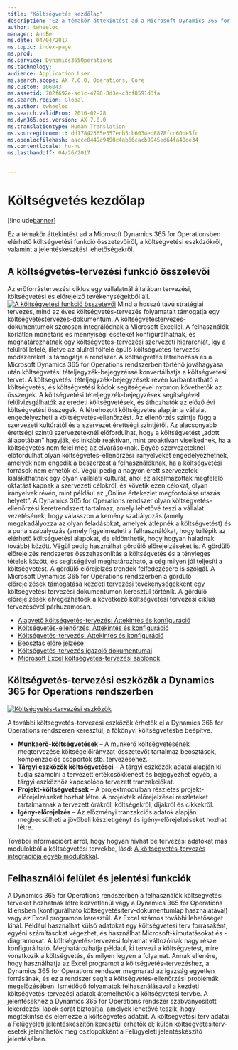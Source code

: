 ```yaml
---
title: "Költségvetés kezdőlap"
description: "Ez a témakör áttekintést ad a Microsoft Dynamics 365 for Operationsben elérhető költségvetési funkció összetevőiről, a költségvetési eszközökről, valamint a jelentéskészítési lehetőségekről."
author: twheeloc
manager: AnnBe
ms.date: 04/04/2017
ms.topic: index-page
ms.prod: 
ms.service: Dynamics365Operations
ms.technology: 
audience: Application User
ms.search.scope: AX 7.0.0, Operations, Core
ms.custom: 106043
ms.assetid: 702f692e-ad1c-4798-8d3e-c3cf8591d3fa
ms.search.region: Global
ms.author: twheeloc
ms.search.validFrom: 2016-02-28
ms.dyn365.ops.version: AX 7.0.0
ms.translationtype: Human Translation
ms.sourcegitcommit: dd17842365e357ecb5cb6034ed8878fcd60be5fc
ms.openlocfilehash: aacce0449c9490c4ab66cacb9945ed64fa40de34
ms.contentlocale: hu-hu
ms.lasthandoff: 04/26/2017


---
```


# <a name="budgeting-home-page"></a>Költségvetés kezdőlap

[!include[banner](../includes/banner.md)]


Ez a témakör áttekintést ad a Microsoft Dynamics 365 for Operationsben elérhető költségvetési funkció összetevőiről, a költségvetési eszközökről, valamint a jelentéskészítési lehetőségekről. 

<a name="components-of-budgeting-functionality"></a>A költségvetés-tervezési funkció összetevői
-------------------------------------

Az erőforrástervezési ciklus egy vállalatnál általában tervezési, költségvetési és előrejelző tevékenységekből áll.
[![A költségvetési funkció összetevői](./media/budgeting-functionality-components.jpg)](./media/budgeting-functionality-components.jpg) Mind a hosszú távú stratégiai tervezés, mind az éves költségvetés-tervezés folyamatait támogatja egy költségvetéstervezés-dokumentum. A költségvetéstervezés-dokumentumok szorosan integrálódnak a Microsoft Excellel. A felhasználók korlátlan monetáris és mennyiségi eseteket konfigurálhatnak, és meghatározhatnak egy költségvetés-tervezési szervezeti hierarchiát, így a felülről lefelé, illetve az alulról fölfelé épülő költségvetés-tervezési módszereket is támogatja a rendszer. A költségvetés létrehozása és a Microsoft Dynamics 365 for Operations rendszerben történő jóváhagyása után költségvetési tételjegyzék-bejegyzéssé konvertálhatja a költségvetési tervet. A költségvetési tételjegyzék-bejegyzések révén karbantartható a költségvetés, és költségvetési kódok segítségével nyomon követhetők az összegek. A költségvetési tételjegyzék-bejegyzések segítségével felülvizsgálhatók az eredeti költségvetések, és áthozhatók az előző évi költségvetési összegek. A létrehozott költségvetés alapján a vállalat engedélyezheti a költségvetés-ellenőrzést. Az ellenőrzés szintje függ a szervezeti kultúrától és a szervezet érettségi szintjétől. Az alacsonyabb érettségi szintű szervezeteknél előfordulhat, hogy a költségvetést „adott állapotában” hagyják, és inkább reaktívan, mint proaktívan viselkednek, ha a költségvetés nem felel meg az elvárásoknak. Egyéb szervezeteknél előfordulhat olyan költségvetés-ellenőrzési irányelveket engedélyezhetnek, amelyek nem engedik a beszerzést a felhasználóknak, ha a költségvetési források nem érhetők el. Végül pedig a nagyon érett szervezetek kialakíthatnak egy olyan vállalati kultúrát, ahol az alkalmazottak megfelelő oktatást kapnak a szervezeti célokról, és követik ezen célokat, olyan irányelvek révén, mint például az „Online értekezlet megfontolása utazás helyett”. A Dynamics 365 for Operations rendszer olyan költségvetés-ellenőrzési keretrendszert tartalmaz, amely lehetővé teszi a vállalat vezetésének, hogy válasszon a kemény szabályozás (amely megakadályozza az olyan feladásokat, amelyek átlépnék a költségvetést) és a puha szabályozás (amely figyelmezteti a felhasználókat, hogy túllépik az elérhető költségvetési alapokat, de eldönthetik, hogy hogyan haladnak tovább) között. Végül pedig használhat gördülő előrejelzéseket is. A gördülő előrejelzés rendszeres összehasonlítás a költségvetés és a tényleges tételek között, és segítségével meghatározható, a cég milyen jól teljesíti a költségvetést. A gördülő előrejelzés trendek felfedezésére is szolgál. A Microsoft Dynamics 365 for Operations rendszerben a gördülő előrejelzések támogatása kezdeti tervezési tevékenységekként egy költségvetési tervezési dokumentumon keresztül történik. A gördülő előrejelzések elvégezhetőek a következő költségvetési tervezési ciklus tervezésével párhuzamosan.

-   [Alapvető költségvetés-tervezés: Áttekintés és konfiguráció](basic-budgeting-overview-configuration.md)
-   [Költségvetés-ellenőrzés: Áttekintés és konfiguráció](budget-control-overview-configuration.md)
-   [Költségvetés-tervezés: Áttekintés és konfiguráció](budget-planning-overview-configuration.md)
-   [Beosztás előre jelzése](position-forecasting.md)
-   [Költségvetés-tervezés igazoló dokumentumai](budget-planning-justification-docs.md)
-   [Microsoft Excel költségvetés-tervezési sablonok](budget-planning-excel-templates.md)

## <a name="budgeting-tools-in-dynamics-365-for-operations"></a>Költségvetés-tervezési eszközök a Dynamics 365 for Operations rendszerben
[![Költségvetés-tervezési eszközök](./media/budgeting-tools.jpg)](./media/budgeting-tools.jpg) 

A további költségvetés-tervezési eszközök érhetők el a Dynamics 365 for Operations rendszeren keresztül, a főkönyvi költségvetésbe beépítve.

-   **Munkaerő-költségvetések** – A munkerő költségvetésének megtervezése költségelőirányzat-összetevőt tartalmaz beosztások, kompenzációs csoportok stb. tervezéséhez.
-   **Tárgyi eszközök költségvetései** – A tárgyi eszközök adatai alapján ki tudja számolni a tervezett értékcsökkenést és bejegyezhet egyéb, a tárgyi eszközhöz kapcsolódó tervezett tranzakciókat.
-   **Projekt-költségvetések** – A projektmodulban részletes projekt-előrejelzéseket hozhat létre. A projektek előrejelzései részleteket tartalmaznak a tervezett órákról, költségekről, díjakról és cikkekről.
-   **Igény-előrejelzés** – Az előzményi tranzakciós adatok alapján megbecsülheti a jövőbeli készletigényt és igény-előrejelzéseket hozhat létre.

További információért arról, hogy hogyan hívhat be tervezési adatokat más modulokból a költségvetési tervekbe, lásd: [A költségvetés-tervezés integrációja egyéb modulokkal](budget-planning-integration-other-modules.md).

## <a name="user-interface-and-reporting-capabilities"></a>Felhasználói felület és jelentési funkciók
A Dynamics 365 for Operations rendszerben a felhasználók költségvetési terveket hozhatnak létre közvetlenül vagy a Dynamics 365 for Operations kliensben (konfigurálható költségvetésiterv-dokumentumlap használatával) vagy az Excel programon keresztül. Az Excel számos további lehetőséget kínál. Például használhat külső adatokat egy költségvetési terv forrásaként, egyéni számításokat végezhet, és használhat Microsoft-kimutatásokat és -diagramokat. A költségvetés-tervezési folyamat változóinak nagy része konfigurálható. Meghatározhatja például, ki tervezi a költségvetést, mire vonatkozik a költségvetés, és milyen legyen a folyamat. Annak ellenére, hogy használhatja az Excel programot a költségvetés-tervezéshez, a Dynamics 365 for Operations rendszer megmarad az igazság egyetlen forrásának, és ez a rendszer segít a költségvetés-ellenőrzési problémák megelőzésében. Ismétlődő folyamatok felhasználásával a kezdeti költségvetés-tervezési adatok átemelhetők a költségvetési tervbe. A jelentésekhez a Dynamics 365 for Operations rendszer szabványosított lekérdezési lapok sorát biztosítja, amelyek lehetővé teszik, hogy megtekintse és elemezze a költségvetés adatait. A költségvetési terv adatai a Felügyeleti jelentéskészítőn keresztül érhetők el; külön költségvetésiterv-esetek jeleníthetők meg oszlopokként a Felügyeleti jelentéskészítő jelentésében.







